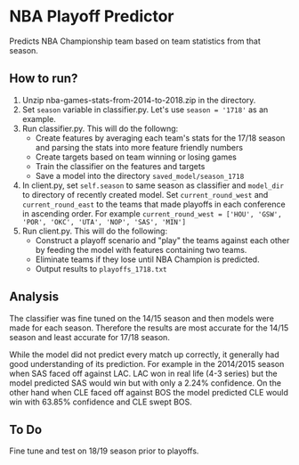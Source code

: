 # NBA Playoff Predictor
Predicts NBA Championship team based on team statistics from that season.

## How to run?
1. Unzip nba-games-stats-from-2014-to-2018.zip in the directory.
2. Set `season` variable in classifier.py. Let's use `season = '1718'` as an example. 
3. Run classifier.py. This will do the followng:
    - Create features by averaging each team's stats for the 17/18 season and parsing the stats into more feature friendly numbers
    - Create targets based on team winning or losing games
    - Train the classifier on the features and targets
    - Save a model into the directory `saved_model/season_1718`
3. In client.py, set `self.season` to same season as classifier and ```model_dir``` to directory of recently created model. Set `current_round_west` and `current_round_east` to the teams that made playoffs in each conference in ascending order. For example `current_round_west = ['HOU', 'GSW', 'POR', 'OKC', 'UTA', 'NOP', 'SAS', 'MIN']`
4. Run client.py. This will do the following: 
    - Construct a playoff scenario and "play" the teams against each other by feeding the model with features containing two teams. 
    - Eliminate teams if they lose until NBA Champion is predicted.
    - Output results to `playoffs_1718.txt`

## Analysis
The classifier was fine tuned on the 14/15 season and then models were made for each season. Therefore the results are most accurate for the 14/15 season and least accurate for 17/18 season. 

While the model did not predict every match up correctly, it generally had good understanding of its prediction. For example in the 2014/2015 season when SAS faced off against LAC. LAC won in real life (4-3 series) but the model predicted SAS would win but with only a 2.24% confidence. On the other hand when CLE faced off against BOS the model predicted CLE would win with 63.85% confidence and CLE swept BOS. 

## To Do
Fine tune and test on 18/19 season prior to playoffs.




